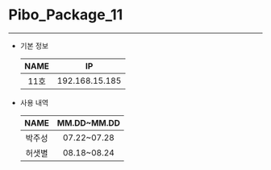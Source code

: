 # Pibo_Package_11
---

* 기본 정보

    |NAME|IP|
    |:---:|:---:|
    |11호|192.168.15.185|


* 사용 내역

    |NAME|MM.DD~MM.DD|
    |:---:|:---:|
    |박주성|07.22~07.28|
    |허샛별|08.18~08.24|


    
